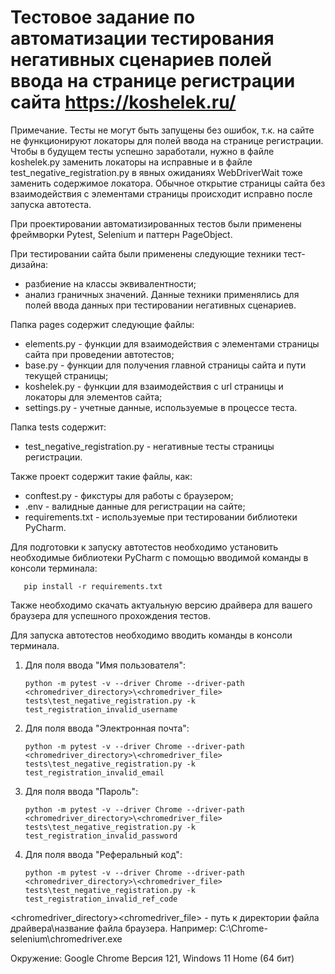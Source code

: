 # Тестовое задание по автоматизации тестирования негативных сценариев полей ввода на странице регистрации сайта https://koshelek.ru/

Примечание. Тесты не могут быть запущены без ошибок, т.к. на сайте не функционируют локаторы для полей ввода на странице регистрации.
Чтобы в будущем тесты успешно заработали, нужно в файле koshelek.py заменить локаторы на исправные и в файле test_negative_registration.py
в явных ожиданиях WebDriverWait тоже заменить содержимое локатора. Обычное открытие страницы сайта без взаимодействия с элементами страницы происходит
исправно после запуска автотеста.

При проектировании автоматизированных тестов были применены фреймворки Pytest, Selenium и паттерн PageObject.

При тестировании сайта были применены следующие техники тест-дизайна:
- разбиение на классы эквивалентности;
- анализ граничных значений.
Данные техники применялись для полей ввода данных при тестировании негативных сценариев.

Папка pages содержит следующие файлы:

- elements.py - функции для взаимодействия с элементами страницы сайта при проведении автотестов;
- base.py - функции для получения главной страницы сайта и пути текущей страницы;
- koshelek.py - функции для взаимодействия с url страницы и локаторы для элементов сайта;
- settings.py - учетные данные, используемые в процессе теста.

Папка tests содержит:

- test_negative_registration.py - негативные тесты страницы регистрации.

Также проект содержит такие файлы, как:

- conftest.py - фикстуры для работы с браузером;
- .env - валидные данные для регистрации на сайте;
- requirements.txt - используемые при тестировании библиотеки PyCharm.

Для подготовки к запуску автотестов необходимо установить необходимые библиотеки PyCharm с помощью вводимой команды в консоли терминала:

       pip install -r requirements.txt

Также необходимо скачать актуальную версию драйвера для вашего браузера для успешного прохождения тестов.

Для запуска автотестов необходимо вводить команды в консоли терминала.

1. Для поля ввода "Имя пользователя":

       python -m pytest -v --driver Chrome --driver-path <chromedriver_directory>\<chromedriver_file> tests\test_negative_registration.py -k test_registration_invalid_username

2. Для поля ввода "Электронная почта":

       python -m pytest -v --driver Chrome --driver-path <chromedriver_directory>\<chromedriver_file> tests\test_negative_registration.py -k test_registration_invalid_email

3. Для поля ввода "Пароль":

       python -m pytest -v --driver Chrome --driver-path <chromedriver_directory>\<chromedriver_file> tests\test_negative_registration.py -k test_registration_invalid_password
   
4. Для поля ввода "Реферальный код":

       python -m pytest -v --driver Chrome --driver-path <chromedriver_directory>\<chromedriver_file> tests\test_negative_registration.py -k test_registration_invalid_ref_code

<chromedriver_directory>\<chromedriver_file> - путь к директории файла драйвера\название файла браузера. Например: C:\Chrome-selenium\chromedriver.exe

Окружение: Google Chrome Версия 121, Windows 11 Home (64 бит)
